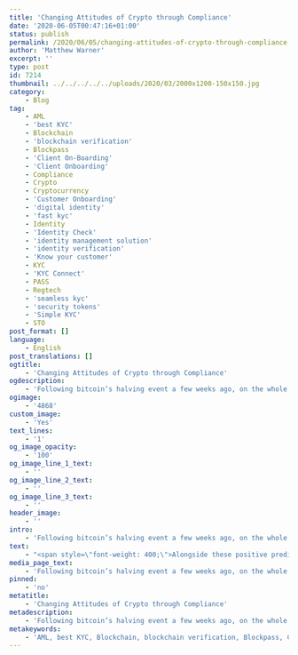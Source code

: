 ```yaml
---
title: 'Changing Attitudes of Crypto through Compliance'
date: '2020-06-05T00:47:16+01:00'
status: publish
permalink: /2020/06/05/changing-attitudes-of-crypto-through-compliance
author: 'Matthew Warner'
excerpt: ''
type: post
id: 7214
thumbnail: ../../../../../uploads/2020/03/2000x1200-150x150.jpg
category:
    - Blog
tag:
    - AML
    - 'best KYC'
    - Blockchain
    - 'blockchain verification'
    - Blockpass
    - 'Client On-Boarding'
    - 'Client Onboarding'
    - Compliance
    - Crypto
    - Cryptocurrency
    - 'Customer Onboarding'
    - 'digital identity'
    - 'fast kyc'
    - Identity
    - 'Identity Check'
    - 'identity management solution'
    - 'identity verification'
    - 'Know your customer'
    - KYC
    - 'KYC Connect'
    - PASS
    - Regtech
    - 'seamless kyc'
    - 'security tokens'
    - 'Simple KYC'
    - STO
post_format: []
language:
    - English
post_translations: []
ogtitle:
    - 'Changing Attitudes of Crypto through Compliance'
ogdescription:
    - 'Following bitcoin’s halving event a few weeks ago, on the whole, bitcoin’s price has seen a steady increase. This uptick in price is not unexpected, with previous halving events producing similar upswings. Whilst the future price of any cryptocurrency is ultimately unknowable, some models are predicting the price over the next 18 months could reach as high as $100,000 per bitcoin.  '
ogimage:
    - '4868'
custom_image:
    - 'Yes'
text_lines:
    - '1'
og_image_opacity:
    - '100'
og_image_line_1_text:
    - ''
og_image_line_2_text:
    - ''
og_image_line_3_text:
    - ''
header_image:
    - ''
intro:
    - 'Following bitcoin’s halving event a few weeks ago, on the whole, bitcoin’s price has seen a steady increase. This uptick in price is not unexpected, with previous halving events producing similar upswings. Whilst the future price of any cryptocurrency is ultimately unknowable, some models are predicting the price over the next 18 months could reach as high as $100,000 per bitcoin.  '
text:
    - "<span style=\"font-weight: 400;\">Alongside these positive predictions, public and private perception of bitcoin and cryptocurrency is starting to shift. Whether the view of bitcoin is rising due to the price increase or the price increase is rising due to its increasing popularity is a matter for debate, but the change in stance can be seen no more clearly than in JPMorgan Chase’s attitude towards crypto. Initially sceptical of bitcoin and cryptocurrency, JPMorgan Chase CEO Jamie Dimon when speaking in 2017, comparing it to the ‘tulip mania’ of the 1600s. His words seemed to negatively impact the price of bitcoin in the following hours but as bitcoin and cryptocurrency has continued his stance </span><a href=\"https://www.ft.com/content/e04e359a-e9e9-3f8e-8e2f-3f4373e5efb0\"><span style=\"font-weight: 400;\">has changed</span></a><span style=\"font-weight: 400;\">, with Dimon stating that the underlying blockchain technology held real value.\_</span>\r\n\r\n<span style=\"font-weight: 400;\">In early 2019, news came that JPM had created its own digital currency based on blockchain technology. </span><a href=\"https://www.jpmorgan.com/global/news/digital-coin-payments\"><span style=\"font-weight: 400;\">JPM Coin</span></a><span style=\"font-weight: 400;\"> is pegged to the US Dollar and was designed to bring the benefits of blockchain technology and cryptocurrencies to JPM in a way they could control and benefit from - instantaneous exchanging of monetary value for faster payment and settlement times being the main focus stated. Since then, the acceptance of other cryptocurrencies seems to be on the rise, as recently both Coinbase and Gemini, two major cryptocurrency exchanges, have been </span><a href=\"https://www.wsj.com/articles/jpmorgan-extends-banking-services-to-bitcoin-exchanges-11589281201\"><span style=\"font-weight: 400;\">approved for JPM’s banking services</span></a><span style=\"font-weight: 400;\">, with transactions reportedly already being processed.\_</span>\r\n\r\n<span style=\"font-weight: 400;\">It’s worth noting that from the start, JPMorgan’s issue with bitcoin and cryptocurrency seems to have stemmed from its lack of regulatory oversight, noting in his first comments that ‘currencies have legal support’. Both Coinbase and Gemini are both fully regulated in the US, which no doubt contributed to JPM’s approval of their applications. If blockchain and cryptocurrency services meet regulatory standards, it seems likely that we will see an increase in the number of blockchain and crypto services being supported by mainstream financial institutions and other businesses. Many people are, rightfully or wrongfully wary, of new developments that are unregulated, or where the regulations are not clear. Without regulations, there are no safeguards or guarantees for products and services in regards to safety, security and quality, putting many people off risking using them.\_\_</span>\r\n\r\n<span style=\"font-weight: 400;\">This is where Blockpass can step in to help. Being designed to facilitate regulatory compliance, Blockpass can provide a provable identity for anyone, with options for company and business identity verification currently in development. With provable identities, regulatory standards for <a href=\"http://www.blockpass.org/kyc\">KYC</a> and <a href=\"https://www.blockpass.org/2019/10/21/ongoing-aml-provision-comes-to-blockpass/\">AML</a> and other compliance measures around the world can be met in a quick and easy solution that puts the user in control of their own data without compromising security or simplicity. When companies use Blockpass to show compliance with the various standards required by regulators globally, companies such as JPM and others will have no issue with accepting their business, and people around the world will be able to interact with new and innovative services without fear of fraud or complex compliance measures.\_</span>\r\n\r\n<span style=\"font-weight: 400;\">Blockpass can bring regulation compliance to any traditional, cryptocurrency or blockchain solution. Once we achieve this, it could signal a future where cryptocurrencies and blockchain technology are brought to mainstream, compliance satisfied, so everyone can enjoy the multitude of benefits they bring.</span>\r\n\r\n<span style=\"font-weight: 400;\">The Blockpass platform is fully automated and hosted in the cloud, with no integration or setup fee. Within minutes, businesses can sign up to the <a href=\"http://www.blockpass.org/kyc\">KYC Connect</a> console, test out the service, and start conducting identity documents verification, <a href=\"http://www.blockpass.org/kyc\">KYC</a> and <a href=\"https://www.blockpass.org/2019/10/21/understanding-aml-compliance/\">AML</a> checks. Sign up for FREE at </span><a href=\"http://console.blockpass.org\"><span style=\"font-weight: 400;\">console.blockpass.org</span></a><span style=\"font-weight: 400;\">.</span>"
media_page_text:
    - 'Following bitcoin’s halving event a few weeks ago, on the whole, bitcoin’s price has seen a steady increase. This uptick in price is not unexpected, with previous halving events producing similar upswings. Whilst the future price of any cryptocurrency is ultimately unknowable, some models are predicting the price over the next 18 months could reach as high as $100,000 per bitcoin.  '
pinned:
    - 'no'
metatitle:
    - 'Changing Attitudes of Crypto through Compliance'
metadescription:
    - 'Following bitcoin’s halving event a few weeks ago, on the whole, bitcoin’s price has seen a steady increase. This uptick in price is not unexpected, with previous halving events producing similar upswings. Whilst the future price of any cryptocurrency is ultimately unknowable, some models are predicting the price over the next 18 months could reach as high as $100,000 per bitcoin.  '
metakeywords:
    - 'AML, best KYC, Blockchain, blockchain verification, Blockpass, Client On-Boarding, Client Onboarding, Compliance, Crypto, Cryptocurrency, Customer Onboarding, digital identity, fast kyc, Identity, Identity Check, identity management solution, identity verification, Know your customer, KYC, KYC Connect, PASS, Regtech, seamless kyc, security tokens, Simple KYC, STO'
---
```

<!DOCTYPE html PUBLIC "-//W3C//DTD HTML 4.0 Transitional//EN" "http://www.w3.org/TR/REC-html40/loose.dtd">
<?xml encoding="UTF-8">
